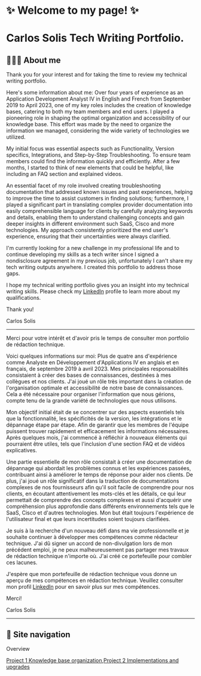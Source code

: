 # ✨ Welcome to my page! ✨

# Carlos Solis Tech Writing Portfolio.

## 👩🏻‍💻 About me
Thank you for your interest and for taking the time to review my technical writing portfolio.

Here's some information about me: Over four years of experience as an Application Development Analyst IV in English and French from September 2019 to April 2023, one of my key roles includes the creation of knowledge bases, catering to both my team members and end users. I played a pioneering role in shaping the optimal organization and accessibility of our knowledge base. This effort was made by the need to organize the information we managed, considering the wide variety of technologies we utilized.

My initial focus was essential aspects such as Functionality, Version specifics, Integrations, and Step-by-Step Troubleshooting. To ensure team members could find the information quickly and efficiently. After a few months, I started to think of new elements that could be helpful, like including an FAQ section and explained videos.

An essential facet of my role involved creating troubleshooting documentation that addressed known issues and past experiences, helping to improve the time to assist customers in finding solutions; furthermore, I played a significant part in translating complex provider documentation into easily comprehensible language for clients by carefully analyzing keywords and details, enabling them to understand challenging concepts and gain deeper insights in different environment such SaaS, Cisco and more technologies. My approach consistently prioritized the end user's experience, ensuring that their uncertainties were always clarified.

I'm currently looking for a new challenge in my professional life and to continue developing my skills as a tech writer since I signed a nondisclosure agreement in my previous job, unfortunately I can't share my tech writing outputs anywhere. I created this portfolio to address those gaps.

I hope my technical writing portfolio gives you an insight into my technical writing skills. Please check my [LinkedIn](https://www.linkedin.com/in/carlos-solis-4a5516274/) profile to learn more about my qualifications.

Thank you!

Carlos Solis

---

Merci pour votre intérêt et d'avoir pris le temps de consulter mon portfolio de rédaction technique.

Voici quelques informations sur moi: Plus de quatre ans d'expérience comme Analyste en Développement d'Applications IV en anglais et en français, de septembre 2019 à avril 2023. Mes principales responsabilités consistaient à créer des bases de connaissances, destinées à mes collègues et nos clients. J'ai joué un rôle très important dans la création de l'organisation optimale et accessibilité de notre base de connaissances. Cela a été nécessaire pour organiser l'information que nous gérions, compte tenu de la grande variété de technologies que nous utilisons.

Mon objectif initial était de se concentrer sur des aspects essentiels tels que la fonctionnalité, les spécificités de la version, les intégrations et le dépannage étape par étape. Afin de garantir que les membres de l'équipe puissent trouver rapidement et efficacement les informations nécessaires. Après quelques mois, j'ai commencé à réfléchir à nouveaux éléments qui pourraient être utiles, tels que l'inclusion d'une section FAQ et de vidéos explicatives.

Une partie essentielle de mon rôle consistait à créer une documentation de dépannage qui abordait les problèmes connus et les expériences passées, contribuant ainsi à améliorer le temps de réponse pour aider nos clients. De plus, j'ai joué un rôle significatif dans la traduction de documentations complexes de nos fournisseurs afin qu'il soit facile de comprendre pour nos clients, en écoutant attentivement les mots-clés et les détails, ce qui leur permettait de comprendre des concepts complexes et aussi d'acquérir une compréhension plus approfondie dans différents environnements tels que le SaaS, Cisco et d'autres technologies. Mon but était toujours l'expérience de l'utilisateur final et que leurs incertitudes soient toujours clarifiées.

Je suis à la recherche d'un nouveau défi dans ma vie professionnelle et je souhaite continuer à développer mes compétences comme rédacteur technique. J'ai dû signer un accord de non-divulgation lors de mon précédent emploi, je ne peux malheureusement pas partager mes travaux de rédaction technique n'importe où. J'ai créé ce portefeuille pour combler ces lacunes.

J'espère que mon portefeuille de rédaction technique vous donne un aperçu de mes compétences en rédaction technique. Veuillez consulter mon profil [LinkedIn](https://www.linkedin.com/in/carlos-solis-4a5516274/) pour en savoir plus sur mes compétences.

Merci!

Carlos Solis

---

## 📍 Site navigation

Overview

[Project 1 Knowledge base organization](https://github.com/carlossolis2706/carlossolis2706/blob/main/Sample-1.md),[Project 2 Implementations and upgrades](https://github.com/carlossolis2706/carlossolis2706/blob/main/Sample-2.md)
